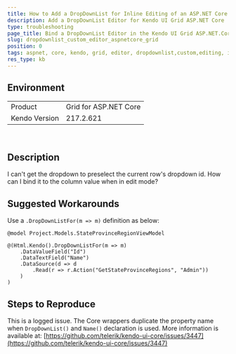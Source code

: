```yaml
---
title: How to Add a DropDownList for Inline Editing of an ASP.NET Core Grid
description: Add a DropDownList Editor for Kendo UI Grid ASP.NET Core
type: troubleshooting
page_title: Bind a DropDownList Editor in the Kendo UI Grid ASP.NET.Core
slug: dropdownlist_custom_editor_aspnetcore_grid
position: 0
tags: aspnet, core, kendo, grid, editor, dropdownlist,custom,editing, inline,incell, howto, bind, model
res_type: kb
---
```


## Environment
<table>
 <tr>
  <td>Product</td>
  <td>Grid for ASP.NET Core</td>
 </tr>
 <tr>
  <td>Kendo Version</td>
  <td>217.2.621</td>
 </tr>
</table>

 
## Description 

I can't get the dropdown to preselect the current row's dropdown id. How can I bind it to the column value when in edit mode?

## Suggested Workarounds

Use a `.DropDownListFor(m => m)` definition as below: 

```
@model Project.Models.StateProvinceRegionViewModel

@(Html.Kendo().DropDownListFor(m => m)
    .DataValueField("Id") 
    .DataTextField("Name") 
    .DataSource(d => d
        .Read(r => r.Action("GetStateProvinceRegions", "Admin"))
    )
)
```

## Steps to Reproduce

This is a logged issue. The Core wrappers duplicate the property name when `DropDownList()` and `Name()` declaration is used.
More information is available at: [https://github.com/telerik/kendo-ui-core/issues/3447](https://github.com/telerik/kendo-ui-core/issues/3447)
